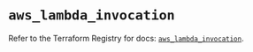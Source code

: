 # `aws_lambda_invocation`

Refer to the Terraform Registry for docs: [`aws_lambda_invocation`](https://registry.terraform.io/providers/hashicorp/aws/4.67.0/docs/resources/lambda_invocation).
